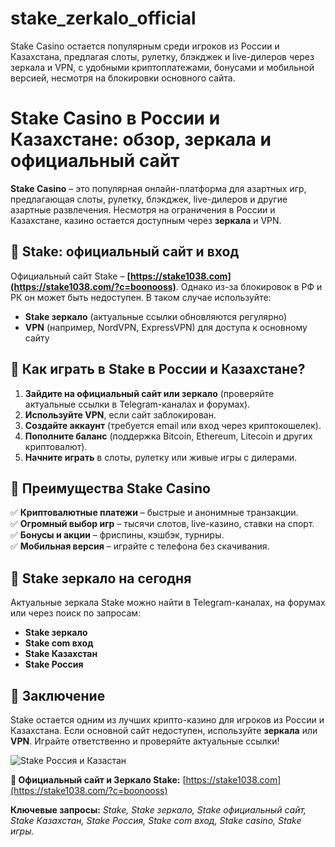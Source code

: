 # stake_zerkalo_official
Stake Casino остается популярным среди игроков из России и Казахстана, предлагая слоты, рулетку, блэкджек и live-дилеров через зеркала и VPN, с удобными криптоплатежами, бонусами и мобильной версией, несмотря на блокировки основного сайта. 

# **Stake Casino в России и Казахстане: обзор, зеркала и официальный сайт**  

**Stake Casino** – это популярная онлайн-платформа для азартных игр, предлагающая слоты, рулетку, блэкджек, live-дилеров и другие азартные развлечения. Несмотря на ограничения в России и Казахстане, казино остается доступным через **зеркала** и VPN.  

## **🔹 Stake: официальный сайт и вход**  
Официальный сайт Stake – **[https://stake1038.com](https://stake1038.com/?c=boonooss)**. Однако из-за блокировок в РФ и РК он может быть недоступен. В таком случае используйте:  
- **Stake зеркало** (актуальные ссылки обновляются регулярно)  
- **VPN** (например, NordVPN, ExpressVPN) для доступа к основному сайту  

## **🔹 Как играть в Stake в России и Казахстане?**  
1. **Зайдите на официальный сайт или зеркало** (проверяйте актуальные ссылки в Telegram-каналах и форумах).  
2. **Используйте VPN**, если сайт заблокирован.  
3. **Создайте аккаунт** (требуется email или вход через криптокошелек).  
4. **Пополните баланс** (поддержка Bitcoin, Ethereum, Litecoin и других криптовалют).  
5. **Начните играть** в слоты, рулетку или живые игры с дилерами.  

## **🔹 Преимущества Stake Casino**  
✅ **Криптовалютные платежи** – быстрые и анонимные транзакции.  
✅ **Огромный выбор игр** – тысячи слотов, live-казино, ставки на спорт.  
✅ **Бонусы и акции** – фриспины, кэшбэк, турниры.  
✅ **Мобильная версия** – играйте с телефона без скачивания.  

## **🔹 Stake зеркало на сегодня**  
Актуальные зеркала Stake можно найти в Telegram-каналах, на форумах или через поиск по запросам:  
- **Stake зеркало**  
- **Stake com вход**  
- **Stake Казахстан**  
- **Stake Россия**  

## **🔹 Заключение**  
Stake остается одним из лучших крипто-казино для игроков из России и Казахстана. Если основной сайт недоступен, используйте **зеркала** или **VPN**. Играйте ответственно и проверяйте актуальные ссылки!  

![Stake Россия и Казастан](https://github.com/user-attachments/assets/34d91c18-6946-4bf4-a0e1-8db4b77afda3)


**🔗 Официальный сайт и Зеркало Stake:** [https://stake1038.com](https://stake1038.com/?c=boonooss)  

**Ключевые запросы:** *Stake, Stake зеркало, Stake официальный сайт, Stake Казахстан, Stake Россия, Stake com вход, Stake casino, Stake игры.*
